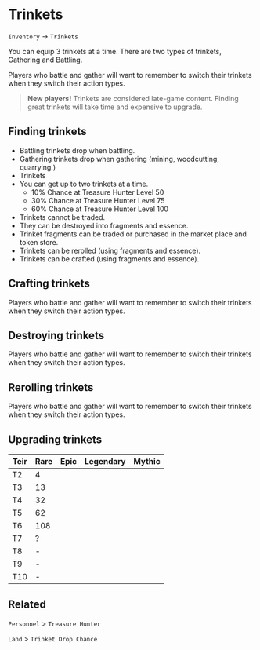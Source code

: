 # Trinkets

`Inventory` &rarr; `Trinkets`

You can equip 3 trinkets at a time. There are two types of trinkets, Gathering and Battling.

Players who battle and gather will want to remember to switch their trinkets when they switch their action types.

> **New players!** Trinkets are considered late-game content. Finding great trinkets will take time and expensive to upgrade.

## Finding trinkets

* Battling trinkets drop when battling.
* Gathering trinkets drop when gathering (mining, woodcutting, quarrying.)
* Trinkets
* You can get up to two trinkets at a time.
  * 10% Chance at Treasure Hunter Level 50
  * 30% Chance at Treasure Hunter Level 75
  * 60% Chance at Treasure Hunter Level 100
* Trinkets cannot be traded.
* They can be destroyed into fragments and essence.
* Trinket fragments can be traded or purchased in the market place and token store.
* Trinkets can be rerolled (using fragments and essence).
* Trinkets can be crafted (using fragments and essence).

## Crafting trinkets

Players who battle and gather will want to remember to switch their trinkets when they switch their action types.

## Destroying trinkets

Players who battle and gather will want to remember to switch their trinkets when they switch their action types.

## Rerolling trinkets

Players who battle and gather will want to remember to switch their trinkets when they switch their action types.

## Upgrading trinkets

| Teir | Rare | Epic | Legendary | Mythic |
| ---- | ---- | ---- | --------- | ------ |
| T2 | 4
| T3 | 13
| T4 | 32
| T5 | 62
| T6 | 108
| T7 |  ?
| T8 |  -
| T9 |  -
| T10 | -




## Related

`Personnel` > `Treasure Hunter`

`Land` > `Trinket Drop Chance`